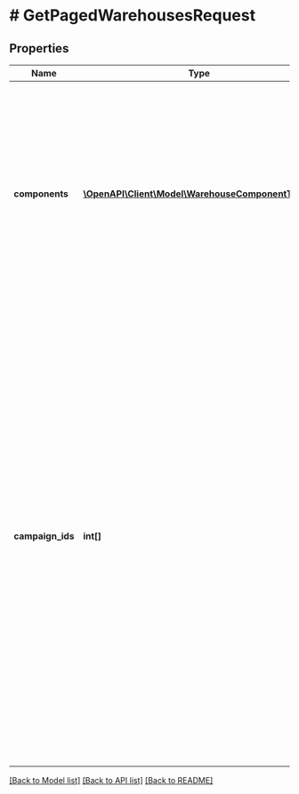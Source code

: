 # # GetPagedWarehousesRequest

## Properties

Name | Type | Description | Notes
------------ | ------------- | ------------- | -------------
**components** | [**\OpenAPI\Client\Model\WarehouseComponentType[]**](WarehouseComponentType.md) | Свойства складов, которые необходимо вернуть. Если какое-то значение параметра не задано, этой информации в ответе не будет.  Передавайте параметр, только если нужна информация, которую он возвращает.  Можно передать сразу несколько значений. | [optional]
**campaign_ids** | **int[]** | Список идентификаторов кампании тех магазинов, склады которых необходимо вернуть.  Их можно узнать с помощью запроса [GET campaigns](../../reference/campaigns/getCampaigns.md) или найти в кабинете продавца на Маркете — нажмите на название своего бизнеса и перейдите на страницу:    * **Модули и :no-translate[API]** → блок **Передача данных Маркету**.   * **Лог запросов** → выпадающий список в блоке **Показывать логи**.  ⚠️ Не используйте вместо них идентификаторы магазинов, которые указаны в кабинете продавца на Маркете рядом с названием магазина и в некоторых отчетах. | [optional]

[[Back to Model list]](../../README.md#models) [[Back to API list]](../../README.md#endpoints) [[Back to README]](../../README.md)
